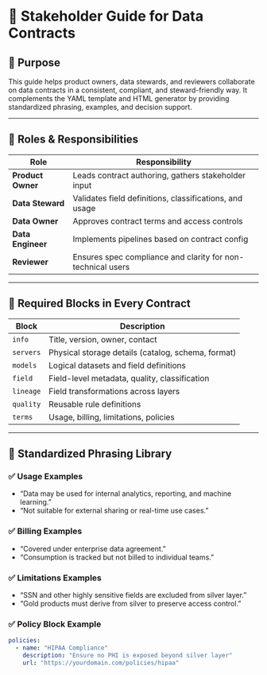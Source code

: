 # 📘 Stakeholder Guide for Data Contracts

## 🎯 Purpose

This guide helps product owners, data stewards, and reviewers collaborate on data contracts in a consistent, compliant, and steward-friendly way. It complements the YAML template and HTML generator by providing standardized phrasing, examples, and decision support.

---

## 🧭 Roles & Responsibilities

| Role              | Responsibility |
|-------------------|----------------|
| **Product Owner** | Leads contract authoring, gathers stakeholder input |
| **Data Steward**  | Validates field definitions, classifications, and usage |
| **Data Owner**    | Approves contract terms and access controls |
| **Data Engineer** | Implements pipelines based on contract config |
| **Reviewer**      | Ensures spec compliance and clarity for non-technical users |

---

## 🧱 Required Blocks in Every Contract

| Block             | Description |
|------------------|-------------|
| `info`            | Title, version, owner, contact |
| `servers`         | Physical storage details (catalog, schema, format) |
| `models`          | Logical datasets and field definitions |
| `field`           | Field-level metadata, quality, classification |
| `lineage`         | Field transformations across layers |
| `quality`         | Reusable rule definitions |
| `terms`           | Usage, billing, limitations, policies |

---

## 🧩 Standardized Phrasing Library

### ✅ Usage Examples
- “Data may be used for internal analytics, reporting, and machine learning.”
- “Not suitable for external sharing or real-time use cases.”

### ✅ Billing Examples
- “Covered under enterprise data agreement.”
- “Consumption is tracked but not billed to individual teams.”

### ✅ Limitations Examples
- “SSN and other highly sensitive fields are excluded from silver layer.”
- “Gold products must derive from silver to preserve access control.”

### ✅ Policy Block Example
```yaml
policies:
  - name: "HIPAA Compliance"
    description: "Ensure no PHI is exposed beyond silver layer"
    url: "https://yourdomain.com/policies/hipaa"
